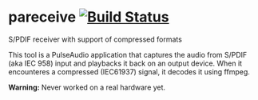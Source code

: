 # pareceive [![Build Status](https://travis-ci.org/Shulyaka/pareceive.svg?branch=master)](https://travis-ci.org/Shulyaka/pareceive)
S/PDIF receiver with support of compressed formats

This tool is a PulseAudio application that captures the audio from S/PDIF (aka IEC 958) input and playbacks it back on an output device. When it encounteres a compressed (IEC61937) signal, it decodes it using ffmpeg.

**Warning:** Never worked on a real hardware yet.
